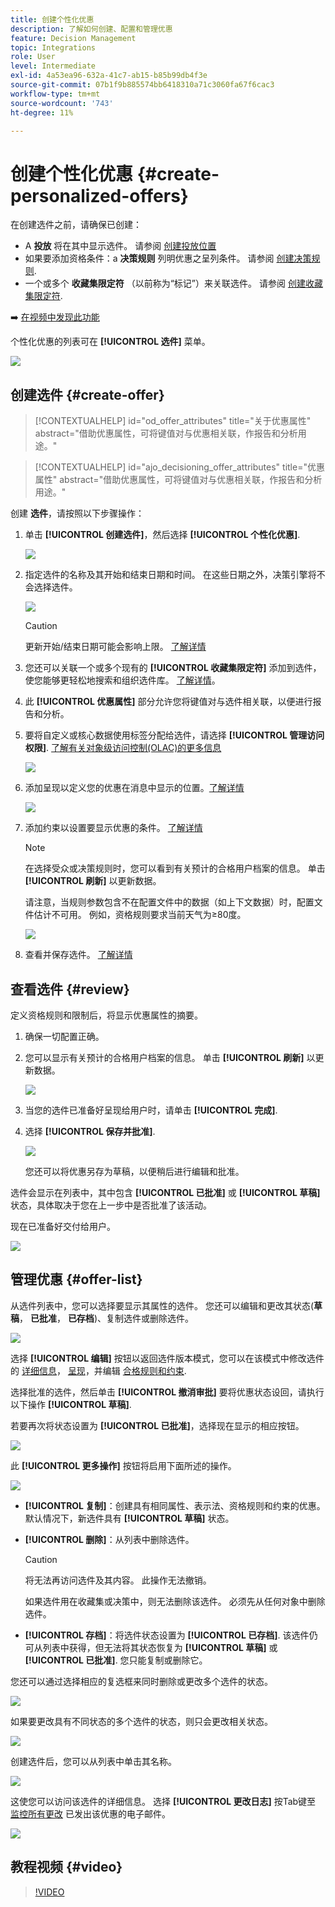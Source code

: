 ```yaml
---
title: 创建个性化优惠
description: 了解如何创建、配置和管理优惠
feature: Decision Management
topic: Integrations
role: User
level: Intermediate
exl-id: 4a53ea96-632a-41c7-ab15-b85b99db4f3e
source-git-commit: 07b1f9b885574bb6418310a71c3060fa67f6cac3
workflow-type: tm+mt
source-wordcount: '743'
ht-degree: 11%

---
```


# 创建个性化优惠 {#create-personalized-offers}

在创建选件之前，请确保已创建：

* A **投放** 将在其中显示选件。 请参阅 [创建投放位置](../offer-library/creating-placements.md)
* 如果要添加资格条件：a **决策规则** 列明优惠之呈列条件。 请参阅 [创建决策规则](../offer-library/creating-decision-rules.md).
* 一个或多个 **收藏集限定符** （以前称为“标记”）来关联选件。 请参阅 [创建收藏集限定符](../offer-library/creating-tags.md).

➡️ [在视频中发现此功能](#video)

个性化优惠的列表可在 **[!UICONTROL 选件]** 菜单。

![](../assets/offers_list.png)

## 创建选件 {#create-offer}

>[!CONTEXTUALHELP]
>id="od_offer_attributes"
>title="关于优惠属性"
>abstract="借助优惠属性，可将键值对与优惠相关联，作报告和分析用途。"

>[!CONTEXTUALHELP]
>id="ajo_decisioning_offer_attributes"
>title="优惠属性"
>abstract="借助优惠属性，可将键值对与优惠相关联，作报告和分析用途。"

创建 **选件**，请按照以下步骤操作：

1. 单击 **[!UICONTROL 创建选件]**，然后选择 **[!UICONTROL 个性化优惠]**.

   ![](../assets/create_offer.png)

1. 指定选件的名称及其开始和结束日期和时间。 在这些日期之外，决策引擎将不会选择选件。

   ![](../assets/offer_details.png)

   >[!CAUTION]
   >
   >更新开始/结束日期可能会影响上限。 [了解详情](add-constraints.md#capping-change-date)

1. 您还可以关联一个或多个现有的 **[!UICONTROL 收藏集限定符]** 添加到选件，使您能够更轻松地搜索和组织选件库。 [了解详情](creating-tags.md)。

1. 此 **[!UICONTROL 优惠属性]** 部分允许您将键值对与选件相关联，以便进行报告和分析。

1. 要将自定义或核心数据使用标签分配给选件，请选择 **[!UICONTROL 管理访问权限]**. [了解有关对象级访问控制(OLAC)的更多信息](../../administration/object-based-access.md)

   ![](../assets/offer_manage-access.png)

1. 添加呈现以定义您的优惠在消息中显示的位置。[了解详情](add-representations.md)

   ![](../assets/channel-placement.png)

1. 添加约束以设置要显示优惠的条件。 [了解详情](add-constraints.md)

   >[!NOTE]
   >
   >在选择受众或决策规则时，您可以看到有关预计的合格用户档案的信息。 单击 **[!UICONTROL 刷新]** 以更新数据。
   >
   >请注意，当规则参数包含不在配置文件中的数据（如上下文数据）时，配置文件估计不可用。 例如，资格规则要求当前天气为≥80度。

   ![](../assets/offer-constraints-example.png)

1. 查看并保存选件。 [了解详情](#review)

## 查看选件 {#review}

定义资格规则和限制后，将显示优惠属性的摘要。

1. 确保一切配置正确。

1. 您可以显示有关预计的合格用户档案的信息。 单击 **[!UICONTROL 刷新]** 以更新数据。

   ![](../assets/offer-summary-estimate.png)

1. 当您的选件已准备好呈现给用户时，请单击 **[!UICONTROL 完成]**.

1. 选择 **[!UICONTROL 保存并批准]**.

   ![](../assets/offer_review.png)

   您还可以将优惠另存为草稿，以便稍后进行编辑和批准。

选件会显示在列表中，其中包含 **[!UICONTROL 已批准]** 或 **[!UICONTROL 草稿]** 状态，具体取决于您在上一步中是否批准了该活动。

现在已准备好交付给用户。

![](../assets/offer_created.png)

## 管理优惠 {#offer-list}

从选件列表中，您可以选择要显示其属性的选件。 您还可以编辑和更改其状态(**草稿**， **已批准**， **已存档**)、复制选件或删除选件。

![](../assets/offer_created.png)

选择 **[!UICONTROL 编辑]** 按钮以返回选件版本模式，您可以在该模式中修改选件的 [详细信息](#create-offer)， [呈现](#representations)，并编辑 [合格规则和约束](#eligibility).

选择批准的选件，然后单击 **[!UICONTROL 撤消审批]** 要将优惠状态设回，请执行以下操作 **[!UICONTROL 草稿]**.

若要再次将状态设置为 **[!UICONTROL 已批准]**，选择现在显示的相应按钮。

![](../assets/offer_approve.png)

此 **[!UICONTROL 更多操作]** 按钮将启用下面所述的操作。

![](../assets/offer_more-actions.png)

* **[!UICONTROL 复制]**：创建具有相同属性、表示法、资格规则和约束的优惠。 默认情况下，新选件具有 **[!UICONTROL 草稿]** 状态。
* **[!UICONTROL 删除]**：从列表中删除选件。

  >[!CAUTION]
  >
  >将无法再访问选件及其内容。 此操作无法撤销。
  >
  >如果选件用在收藏集或决策中，则无法删除该选件。 必须先从任何对象中删除选件。

* **[!UICONTROL 存档]**：将选件状态设置为 **[!UICONTROL 已存档]**. 该选件仍可从列表中获得，但无法将其状态恢复为 **[!UICONTROL 草稿]** 或 **[!UICONTROL 已批准]**. 您只能复制或删除它。

您还可以通过选择相应的复选框来同时删除或更改多个选件的状态。

![](../assets/offer_multiple-selection.png)

如果要更改具有不同状态的多个选件的状态，则只会更改相关状态。

![](../assets/offer_change-status.png)

创建选件后，您可以从列表中单击其名称。

![](../assets/offer_click-name.png)

这使您可以访问该选件的详细信息。 选择 **[!UICONTROL 更改日志]** 按Tab键至 [监控所有更改](../get-started/user-interface.md#monitoring-changes) 已发出该优惠的电子邮件。

![](../assets/offer_information.png)

## 教程视频 {#video}

>[!VIDEO](https://video.tv.adobe.com/v/329375?quality=12)
